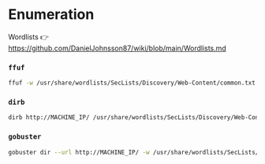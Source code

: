 # Enumeration
Wordlists 👉 https://github.com/DanielJohnsson87/wiki/blob/main/Wordlists.md

### `ffuf`
```bash
ffuf -w /usr/share/wordlists/SecLists/Discovery/Web-Content/common.txt -u http://MACHINE_IP/FUZZ
```

### `dirb` 
```bash
dirb http://MACHINE_IP/ /usr/share/wordlists/SecLists/Discovery/Web-Content/common.txt
```

### `gobuster`

```bash
gobuster dir --url http://MACHINE_IP/ -w /usr/share/wordlists/SecLists/Discovery/Web-Content/common.txt
```
